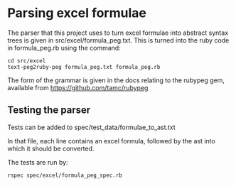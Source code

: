 # Parsing excel formulae

The parser that this project uses to turn excel formulae into abstract syntax trees is given in src/excel/formula_peg.txt. This is turned into the ruby code in formula_peg.rb using the command:

	cd src/excel
	text-peg2ruby-peg formula_peg.txt formula_peg.rb

The form of the grammar is given in the docs relating to the rubypeg gem, available from https://github.com/tamc/rubypeg

## Testing the parser

Tests can be added to spec/test_data/formulae_to_ast.txt

In that file, each line contains an excel formula, followed by the ast into which it should be converted.

The tests are run by:

    rspec spec/excel/formula_peg_spec.rb